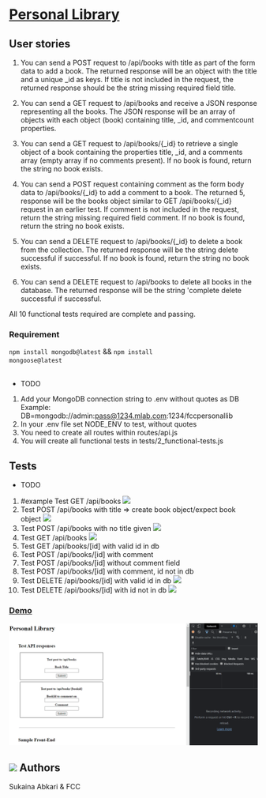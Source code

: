 # [Personal Library](https://www.freecodecamp.org/learn/quality-assurance/quality-assurance-projects/personal-library)


## User stories

1. You can send a POST request to /api/books with title as part of the form data to add a book. The returned response will be an object with the title and a unique _id as keys. If title is not included in the request, the returned response should be the string missing required field title.

2. You can send a GET request to /api/books and receive a JSON response representing all the books. The JSON response will be an array of objects with each object (book) containing title, _id, and commentcount properties.

3. You can send a GET request to /api/books/{_id} to retrieve a single object of a book containing the properties title, _id, and a comments array (empty array if no comments present). If no book is found, return the string no book exists.

4. You can send a POST request containing comment as the form body data to /api/books/{_id} to add a comment to a book. The returned 5, response will be the books object similar to GET /api/books/{_id} request in an earlier test. If comment is not included in the request, return the string missing required field comment. If no book is found, return the string no book exists.

6. You can send a DELETE request to /api/books/{_id} to delete a book from the collection. The returned response will be the string delete successful if successful. If no book is found, return the string no book exists.

7. You can send a DELETE request to /api/books to delete all books in the database. The returned response will be the string 'complete delete successful if successful.

All 10 functional tests required are complete and passing.

### Requirement
<code>npm install mongodb@latest</code> && <code>npm install mongoose@latest</code> <br><br>

- TODO
1. Add your MongoDB connection string to .env without quotes as DB Example: DB=mongodb://admin:pass@1234.mlab.com:1234/fccpersonallib <!-- <img src="https://img.icons8.com/emoji/15/000000/check-mark-emoji.png"/>-->
2. In your .env file set NODE_ENV to test, without quotes <!-- <img src="https://img.icons8.com/emoji/15/000000/check-mark-emoji.png"/>-->
3. You need to create all routes within routes/api.js <!-- <img src="https://img.icons8.com/emoji/15/000000/check-mark-emoji.png"/>-->
4. You will create all functional tests in tests/2_functional-tests.js
 <!-- <img src="https://img.icons8.com/emoji/15/000000/check-mark-emoji.png"/>-->

## Tests

- TODO
1. #example Test GET /api/books <img src="https://img.icons8.com/emoji/15/000000/check-mark-emoji.png"/>
2. Test POST /api/books with title => create book object/expect book object <img src="https://img.icons8.com/emoji/15/000000/check-mark-emoji.png"/>
3. Test POST /api/books with no title given <img src="https://img.icons8.com/emoji/15/000000/check-mark-emoji.png"/>
4. Test GET /api/books <img src="https://img.icons8.com/emoji/15/000000/check-mark-emoji.png"/>
6. Test GET /api/books/[id] with valid id in db <!--<img src="https://img.icons8.com/emoji/15/000000/check-mark-emoji.png"/>-->
7. Test POST /api/books/[id] with comment <!--<img src="https://img.icons8.com/emoji/15/000000/check-mark-emoji.png"/>-->
8. Test POST /api/books/[id] without comment field <!--<img src="https://img.icons8.com/emoji/15/000000/check-mark-emoji.png"/>-->
9. Test POST /api/books/[id] with comment, id not in db <!--<img src="https://img.icons8.com/emoji/15/000000/check-mark-emoji.png"/>-->
10. Test DELETE /api/books/[id] with valid id in db <img src="https://img.icons8.com/emoji/15/000000/check-mark-emoji.png"/>
11. Test DELETE /api/books/[id] with id not in db <img src="https://img.icons8.com/emoji/15/000000/check-mark-emoji.png"/>


### <a>[Demo](https://boilerplate-project-library.sukainaabkari.repl.co)</a>

<img src="public\img\library_microservice1.gif" />

## <a href="https://www.freecodecamp.org/suki-220" target="_blank"><img src="https://img.icons8.com/external-sbts2018-lineal-color-sbts2018/30/000000/external-developer-women-profession-sbts2018-lineal-color-sbts2018.png"/></a> Authors
<!-- https://img.icons8.com/external-sbts2018-lineal-color-sbts2018/150/000000/external-developer-women-profession-sbts2018-lineal-color-sbts2018.png -->
Sukaina Abkari & FCC